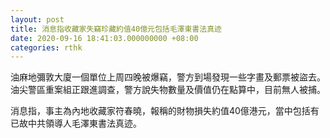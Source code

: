 ```yaml
---
layout: post
title: 消息指收藏家失竊珍藏約值40億元包括毛澤東書法真迹
date: 2020-09-16 18:41:03.000000000 +08:00
categories: rthk
---
```


油麻地彌敦大廈一個單位上周四晚被爆竊，警方到場發現一些字畫及郵票被盜去。油尖警區重案組正跟進調查，警方說失物數量及價值仍在點算中，目前無人被捕。

消息指，事主為內地收藏家符春曉，報稱的財物損失約值40億港元，當中包括有已故中共領導人毛澤東書法真迹。
